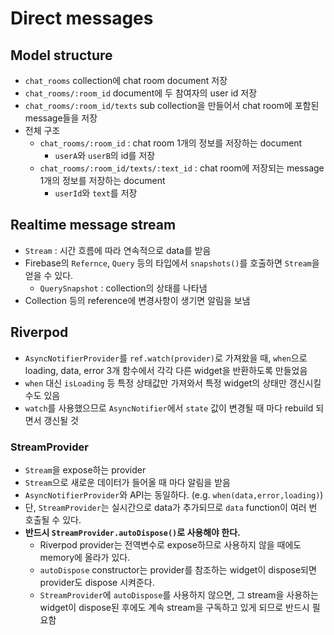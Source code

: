 # Direct messages

## Model structure

- `chat_rooms` collection에 chat room document 저장
- `chat_rooms/:room_id` document에 두 참여자의 user id 저장
- `chat_rooms/:room_id/texts` sub collection을 만들어서 chat room에 포함된 message들을 저장
- 전체 구조
  - `chat_rooms/:room_id` : chat room 1개의 정보를 저장하는 document
    - `userA`와 `userB`의 id를 저장
  - `chat_rooms/:room_id/texts/:text_id` : chat room에 저장되는 message 1개의 정보를 저장하는 document
    - `userId`와 `text`를 저장

## Realtime message stream

- `Stream` : 시간 흐름에 따라 연속적으로 data를 받음
- Firebase의 `Refernce`, `Query` 등의 타입에서 `snapshots()`를 호출하면 `Stream`을 얻을 수 있다.
  - `QuerySnapshot` : collection의 상태를 나타냄
- Collection 등의 reference에 변경사항이 생기면 알림을 보냄

## Riverpod

- `AsyncNotifierProvider`를 `ref.watch(provider)`로 가져왔을 때, `when`으로 loading, data, error 3개 함수에서 각각 다른 widget을 반환하도록 만들었음
- `when` 대신 `isLoading` 등 특정 상태값만 가져와서 특정 widget의 상태만 갱신시킬 수도 있음
- `watch`를 사용했으므로 `AsyncNotifier`에서 `state` 값이 변경될 때 마다 rebuild 되면서 갱신될 것

### StreamProvider

- `Stream`을 expose하는 provider
- `Stream`으로 새로운 데이터가 들어올 때 마다 알림을 받음
- `AsyncNotifierProvider`와 API는 동일하다. (e.g. `when(data,error,loading)`)
- 단, `StreamProvider`는 실시간으로 data가 추가되므로 `data` function이 여러 번 호출될 수 있다.
- **반드시 `StreamProvider.autoDispose()`로 사용해야 한다.**
  - Riverpod provider는 전역변수로 expose하므로 사용하지 않을 때에도 memory에 올라가 있다.
  - `autoDispose` constructor는 provider를 참조하는 widget이 dispose되면 provider도 dispose 시켜준다.
  - `StreamProvider`에 `autoDispose`를 사용하지 않으면, 그 stream을 사용하는 widget이 dispose된 후에도 계속 stream을 구독하고 있게 되므로 반드시 필요함
